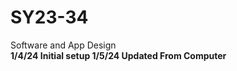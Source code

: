 # SY23-34
Software and App Design
<br>
<b>1/4/24<b> Initial setup
<b>1/5/24<b> Updated From Computer